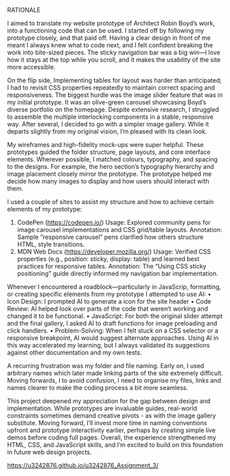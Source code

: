 RATIONALE

I aimed to translate my website prototype of Architect Robin Boyd’s work, into a functioning code that can be used. I started off by following my prototype closely, and that paid off. Having a clear design in front of me meant I always knew what to code next, and I felt confident breaking the work into bite-sized pieces. The sticky navigation bar was a big win—I love how it stays at the top while you scroll, and it makes the usability of the site more accessible.

On the flip side, Implementing tables for layout was harder than anticipated; I had to revisit CSS properties repeatedly to maintain correct spacing and responsiveness. The biggest hurdle was the image slider feature that was in my initial prototype. It was an olive-green carousel showcasing Boyd’s diverse portfolio on the homepage. Despite extensive research, I struggled to assemble the multiple interlocking components in a stable, responsive way. After several, I decided to go with a simpler image gallery. While it departs slightly from my original vision, I’m pleased with its clean look.

My wireframes and high-fidelity mock-ups were super helpful. These prototypes guided the folder structure, page layouts, and core interface elements. Wherever possible, I matched colours, typography, and spacing to the designs. For example, the hero section’s typography hierarchy and image placement closely mirror the prototype. The prototype helped me decide how many images to display and how users should interact with them.

I used a couple of sites to assist my structure and how to achieve certain elements of my prototype:
1.	CodePen (https://codepen.io/)
Usage: Explored community pens for image carousel implementations and CSS grid/table layouts.
Annotation: Sample “responsive carousel” pens clarified how others structure HTML, style transitions.
2.	MDN Web Docs (https://developer.mozilla.org/)
Usage: Verified CSS properties (e.g., position: sticky, display: table) and learned best practices for responsive tables.
Annotation: The “Using CSS sticky positioning” guide directly informed my navigation bar implementation.

Whenever I encountered a roadblock—particularly in JavaScrip, formatting, or creating specific elements from my prototype I attempted to use AI:
•	Icon Design: I prompted AI to generate a icon for the site header
•	Code Review: AI helped look over parts of the code that weren’t working and changed it to be functional.
•	JavaScript: For both the original slider attempt and the final gallery, I asked AI to draft functions for image preloading and click handlers.
•	Problem-Solving: When I felt stuck on a CSS selector or a responsive breakpoint, AI would suggest alternate approaches.
Using AI in this way accelerated my learning, but I always validated its suggestions against other documentation and my own tests.

A recurring frustration was my folder and file naming. Early on, I used arbitrary names which later made linking parts of the site extremely difficult. Moving forwards, I to avoid confusion, I need to organise my files, links and names clearer to make the coding process a bit more seamless.

This project deepened my appreciation for the gap between design and implementation. While prototypes are invaluable guides, real-world constraints sometimes demand creative pivots - as with the image gallery substitute. Moving forward, I’ll invest more time in naming conventions upfront and prototype interactivity earlier, perhaps by creating simple live demos before coding full pages. Overall, the experience strengthened my HTML, CSS, and JavaScript skills, and I’m excited to build on this foundation in future web design projects.


https://u3242876.github.io/u3242876_Assignment_3/
 

